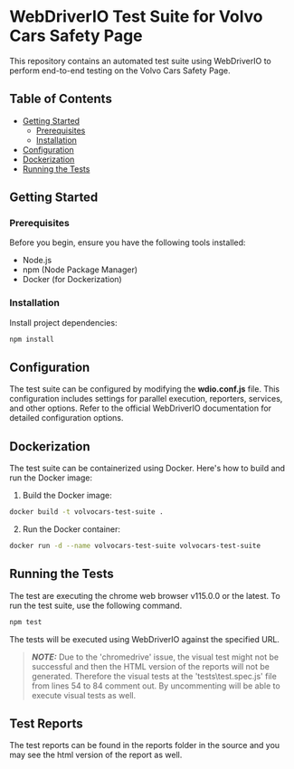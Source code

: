 # WebDriverIO Test Suite for Volvo Cars Safety Page

This repository contains an automated test suite using WebDriverIO to perform end-to-end testing on the Volvo Cars Safety Page.

## Table of Contents

- [Getting Started](#getting-started)
  - [Prerequisites](#prerequisites)
  - [Installation](#installation)
- [Configuration](#configuration)
- [Dockerization](#dockerization)
- [Running the Tests](#running-the-tests)

## Getting Started

### Prerequisites

Before you begin, ensure you have the following tools installed:

- Node.js
- npm (Node Package Manager)
- Docker (for Dockerization)

### Installation

Install project dependencies:

```bash
npm install
```

## Configuration

The test suite can be configured by modifying the **wdio.conf.js** file. This configuration includes settings for parallel execution, reporters, services, and other options. Refer to the official WebDriverIO documentation for detailed configuration options.

## Dockerization

The test suite can be containerized using Docker. Here's how to build and run the Docker image:

1. Build the Docker image:

```bash
docker build -t volvocars-test-suite .
```

2. Run the Docker container:

```bash
docker run -d --name volvocars-test-suite volvocars-test-suite
```

## Running the Tests

The test are executing the chrome web browser v115.0.0 or the latest. To run the test suite, use the following command.

```bash
npm test
```

The tests will be executed using WebDriverIO against the specified URL.

> **_NOTE:_**
Due to the 'chromedrive' issue, the visual test might not be successful and then the HTML version of the reports will not be generated. Therefore the visual tests at the 'tests\test.spec.js' file from lines 54 to 84 comment out. By uncommenting will be able to execute visual tests as well.

## Test Reports

The test reports can be found in the reports folder in the source and you may see the html version of the report as well.
